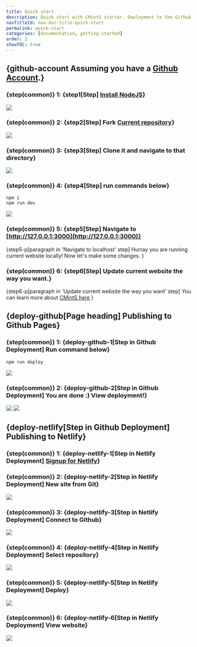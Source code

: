 ```yaml
---
title: Quick start
description: Quick start with CMintS starter. Deployment to the Github Page and Netlify.
navTitleId: nav-doc-title-quick-start
permalink: quick-start
categories: [documentation, getting-started]
order: 2
showTOC: true
---
```


## {github-account Assuming you have a [Github Account](https://github.com/).}

### {step(common)} 1: {step1[Step] [Install NodeJS](https://nodejs.org/en/)}
<img src="/images/steps/nodejs.png">

### {step(common)} 2: {step2[Step] Fork [Current repository](https://github.com/Manvel/cmints-single-lang-starter)}
<img src="/images/steps/github-fork.png">

### {step(common)} 3: {step3[Step] Clone it and navigate to that directory}
<img src="/images/steps/github-clone.png">

### {step(common)} 4: {step4[Step] run commands below}
```
npm i
npm run dev
```

<img src="/images/steps/run-dev.png">

### {step(common)} 5: {step5[Step] Navigate to [http://127.0.0.1:3000](http://127.0.0.1:3000)}
{step5-p[paragraph in 'Navigate to localhost' step]
Hurray you are running current website locally! Now let's make some changes.
}

### {step(common)} 6: {step6[Step] Update current website the way you want.}
{step6-p[paragraph in 'Update current website the way you want' step]
You can learn more about [CMintS here](https://cmints.io/)
}

## {deploy-github[Page heading] Publishing to <fix>Github</fix> Pages}

### {step(common)} 1: {deploy-github-1[Step in Github Deployment] Run command below}
```
npm run deploy
```

<img src="/images/steps/run-deploy.png">

### {step(common)} 2: {deploy-github-2[Step in Github Deployment] You are done :) View deployment!}

<img src="/images/steps/github-env.png">

<img src="/images/steps/github-view.png">

## {deploy-netlify[Step in Github Deployment] Publishing to Netlify}

### {step(common)} 1: {deploy-netlify-1[Step in Netlify Deployment] [Signup for Netlify](https://app.netlify.com/signup)}

### {step(common)} 2: {deploy-netlify-2[Step in Netlify Deployment] New site from Git}

<img src="/images/steps/netlify-new.png">

### {step(common)} 3: {deploy-netlify-3[Step in Netlify Deployment] Connect to Github}

<img src="/images/steps/netlify-github.png">

### {step(common)} 4: {deploy-netlify-4[Step in Netlify Deployment] Select repository}

<img src="/images/steps/netlify-repo.png">

### {step(common)} 5: {deploy-netlify-5[Step in Netlify Deployment] Deploy}

<img src="/images/steps/netlify-deploy.png">

### {step(common)} 6: {deploy-netlify-6[Step in Netlify Deployment] View website}

<img src="/images/steps/netlify-view.png">
